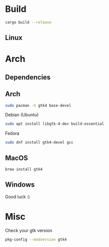 # Build

```bash
cargo build --release
```

## Linux

# Arch

## Dependencies

## Arch

```bash
sudo pacman -S gtk4 base-devel
```

Debian (Ubuntu)

```bash
sudo apt install libgtk-4-dev build-essential
```

Fedora

```bash
sudo dnf install gtk4-devel gcc
```

## MacOS

```bash
brew install gtk4
```

## Windows

Good luck :)

# Misc

Check your gtk version

```bash
pkg-config --modversion gtk4
```

